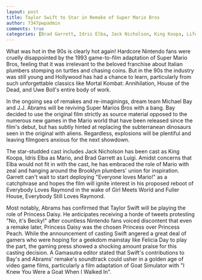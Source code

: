 ```yaml
---
layout: post
title: Taylor Swift to Star in Remake of Super Mario Bros
author: 7347pwpadmin
comments: true
categories: [Brad Garrett, Idris Elba, Jack Nicholson, King Koopa, Life, Luigi, Mario, Nintendo, Super Mario Bros, Taylor Swift]
---
```

What was hot in the 90s is clearly hot again! Hardcore Nintendo fans were cruelly disappointed by the 1993 game-to-film adaptation of Super Mario Bros, feeling that it was irrelevant to the beloved franchise about Italian plumbers stomping on turtles and chasing coins. But in the 90s the industry was still young and Hollywood has had a chance to learn, particularly from such unforgettable classics like Mortal Kombat: Annihilation, House of the Dead, and Uwe Boll's entire body of work.

In the ongoing sea of remakes and re-imaginings, dream team Michael Bay and J.J. Abrams will be reviving Super Marios Bros with a bang. Bay decided to use the original film strictly as source material opposed to the numerous new games in the Mario world that have been released since the film's debut, but has subtly hinted at replacing the subterranean dinosaurs seen in the original with aliens. Regardless, explosions will be plentiful and leaving filmgoers anxious for the next showdown.

The star-studded cast includes Jack Nicholson has been cast as King Koopa, Idris Elba as Mario, and Brad Garrett as Luigi. Amidst concerns that Elba would not fit in with the cast, he has embraced the role of Mario with zeal and hanging around the Brooklyn plumbers' union for inspiration. Garrett can't wait to start deploying "Everyone loves Mario!" as a catchphrase and hopes the film will ignite interest in his proposed reboot of Everybody Loves Raymond in the wake of Girl Meets World and Fuller House, Everybody Still Loves Raymond.

Most notably, Abrams has confirmed that Taylor Swift will be playing the role of Princess Daisy. He anticipates receiving a horde of tweets protesting "No, it's Becky!" after countless Nintendo fans voiced discontent that even a remake later, Princess Daisy was the chosen Princess over Princess Peach. While the announcement of casting Swift angered a great deal of gamers who were hoping for a geekdom mainstay like Felicia Day to play the part, the gaming press showed a shocking amount praise for this casting decision. A Gamasutra editor stated that Swift's contributions to Bay's and Abrams' remake's soundtrack could usher in a golden age of video game films, particularly a film adaptation of Goat Simulator with "I Knew You Were a Goat When I Walked In".
